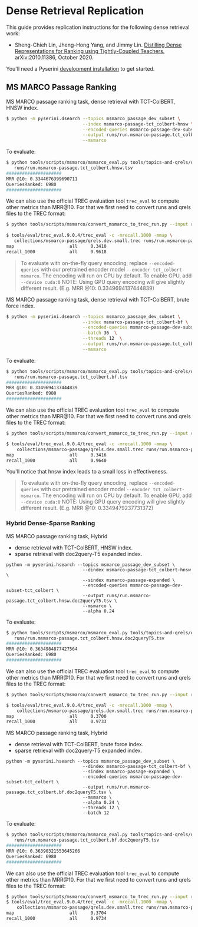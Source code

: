 # Dense Retrieval Replication

This guide provides replication instructions for the following dense retrieval work:

+ Sheng-Chieh Lin, Jheng-Hong Yang, and Jimmy Lin. [Distilling Dense Representations for Ranking using Tightly-Coupled Teachers.](https://arxiv.org/abs/2010.11386) arXiv:2010.11386, October 2020. 

You'll need a Pyserini [development installation](https://github.com/castorini/pyserini#development-installation) to get started.

## MS MARCO Passage Ranking

MS MARCO passage ranking task, dense retrieval with TCT-ColBERT, HNSW index.
```bash
$ python -m pyserini.dsearch --topics msmarco_passage_dev_subset \
                             --index msmarco-passage-tct_colbert-hnsw \
                             --encoded-queries msmarco-passage-dev-subset-tct_colbert \
                             --output runs/run.msmarco-passage.tct_colbert.hnsw.tsv \
                             --msmarco 
```

To evaluate:

```bash
$ python tools/scripts/msmarco/msmarco_eval.py tools/topics-and-qrels/qrels.msmarco-passage.dev-subset.txt \
   runs/run.msmarco-passage.tct_colbert.hnsw.tsv
#####################
MRR @10: 0.3344676399690711
QueriesRanked: 6980
#####################
```

We can also use the official TREC evaluation tool `trec_eval` to compute other metrics than MRR@10.
For that we first need to convert runs and qrels files to the TREC format:

```bash
$ python tools/scripts/msmarco/convert_msmarco_to_trec_run.py --input runs/run.msmarco-passage.tct_colbert.hnsw.tsv --output runs/run.msmarco-passage.tct_colbert.hnsw.trec
                                                            
$ tools/eval/trec_eval.9.0.4/trec_eval -c -mrecall.1000 -mmap \
   collections/msmarco-passage/qrels.dev.small.trec runs/run.msmarco-passage.tct_colbert.hnsw.trec
map                     all     0.3410
recall_1000             all     0.9618
```

> To evaluate with on-the-fly query encoding, replace `--encoded-queries` with our pretrained encoder model
> `--encoder tct_colbert-msmarco`. The encoding will run on CPU by default. To enable GPU, add `--device cuda:0`
> NOTE: Using GPU query encoding will give slightly different result. (E.g. MRR @10: 0.3349694137444839)


MS MARCO passage ranking task, dense retrieval with TCT-ColBERT, brute force index.

```bash
$ python -m pyserini.dsearch --topics msmarco_passage_dev_subset \
                             --index msmarco-passage-tct_colbert-bf \
                             --encoded-queries msmarco-passage-dev-subset-tct_colbert \
                             --batch 36  \
                             --threads 12  \
                             --output runs/run.msmarco-passage.tct_colbert.bf.tsv \
                             --msmarco
```

To evaluate:

```bash
$ python tools/scripts/msmarco/msmarco_eval.py tools/topics-and-qrels/qrels.msmarco-passage.dev-subset.txt \
   runs/run.msmarco-passage.tct_colbert.bf.tsv
#####################
MRR @10: 0.3349694137444839
QueriesRanked: 6980
#####################
```

We can also use the official TREC evaluation tool `trec_eval` to compute other metrics than MRR@10. 
For that we first need to convert runs and qrels files to the TREC format:

```bash
$ python tools/scripts/msmarco/convert_msmarco_to_trec_run.py --input runs/run.msmarco-passage.tct_colbert.bf.tsv --output runs/run.msmarco-passage.tct_colbert.bf.trec

$ tools/eval/trec_eval.9.0.4/trec_eval -c -mrecall.1000 -mmap \
    collections/msmarco-passage/qrels.dev.small.trec runs/run.msmarco-passage.tct_colbert.bf.trec
map                     all     0.3416
recall_1000             all     0.9640
```

You'll notice that hnsw index leads to a small loss in effectiveness.
> To evaluate with on-the-fly query encoding, replace `--encoded-queries` with our pretrained encoder model
> `--encoder tct_colbert-msmarco`. The encoding will run on CPU by default. To enable GPU, add `--device cuda:0`
> NOTE: Using GPU query encoding will give slightly different result. (E.g. MRR @10: 0.3349479237731372)


### Hybrid Dense-Sparse Ranking
MS MARCO passage ranking task, 
Hybrid
- dense retrieval with TCT-ColBERT, HNSW index.
- sparse retrieval with doc2query-T5 expanded index.

```
python -m pyserini.hsearch --topics msmarco_passage_dev_subset \
                             --dindex msmarco-passage-tct_colbert-hnsw \
                             --sindex msmarco-passage-expanded \
                             --encoded-queries msmarco-passage-dev-subset-tct_colbert \
                             --output runs/run.msmarco-passage.tct_colbert.hnsw.doc2queryT5.tsv \
                             --msmarco \
                             --alpha 0.24
```

To evaluate:
```bash
$ python tools/scripts/msmarco/msmarco_eval.py tools/topics-and-qrels/qrels.msmarco-passage.dev-subset.txt \
   runs/run.msmarco-passage.tct_colbert.hnsw.doc2queryT5.tsv
#####################
MRR @10: 0.3634984877427564
QueriesRanked: 6980
#####################
```

We can also use the official TREC evaluation tool `trec_eval` to compute other metrics than MRR@10. 
For that we first need to convert runs and qrels files to the TREC format:

```bash
$ python tools/scripts/msmarco/convert_msmarco_to_trec_run.py --input runs/run.msmarco-passage.tct_colbert.hnsw.doc2queryT5.tsv --output runs/run.msmarco-passage.tct_colbert.hnsw.doc2queryT5.trec

$ tools/eval/trec_eval.9.0.4/trec_eval -c -mrecall.1000 -mmap \
    collections/msmarco-passage/qrels.dev.small.trec runs/run.msmarco-passage.tct_colbert.hnsw.doc2queryT5.trec
map                     all     0.3700
recall_1000             all     0.9733
```

MS MARCO passage ranking task, 
Hybrid
- dense retrieval with TCT-ColBERT, brute force index.
- sparse retrieval with doc2query-T5 expanded index.

```
python -m pyserini.hsearch --topics msmarco_passage_dev_subset \
                             --dindex msmarco-passage-tct_colbert-bf \
                             --sindex msmarco-passage-expanded \
                             --encoded-queries msmarco-passage-dev-subset-tct_colbert \
                             --output runs/run.msmarco-passage.tct_colbert.bf.doc2queryT5.tsv \
                             --msmarco \
                             --alpha 0.24 \
                             --threads 12 \
                             --batch 12
```

To evaluate:
```bash
$ python tools/scripts/msmarco/msmarco_eval.py tools/topics-and-qrels/qrels.msmarco-passage.dev-subset.txt \
   runs/run.msmarco-passage.tct_colbert.bf.doc2queryT5.tsv
#####################
MRR @10: 0.36390321553645266
QueriesRanked: 6980
#####################

```

We can also use the official TREC evaluation tool `trec_eval` to compute other metrics than MRR@10. 
For that we first need to convert runs and qrels files to the TREC format:

```bash
$ python tools/scripts/msmarco/convert_msmarco_to_trec_run.py --input runs/run.msmarco-passage.tct_colbert.bf.doc2queryT5.tsv --output runs/run.msmarco-passage.tct_colbert.bf.doc2queryT5.trec
$ tools/eval/trec_eval.9.0.4/trec_eval -c -mrecall.1000 -mmap \
    collections/msmarco-passage/qrels.dev.small.trec runs/run.msmarco-passage.tct_colbert.bf.doc2queryT5.trec
map                     all     0.3704
recall_1000             all     0.9734
```
